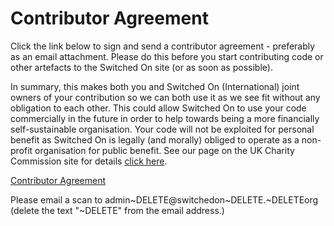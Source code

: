 # Contributor Agreement #

Click the link below to sign and send a contributor agreement - preferably as an email attachment.  Please do this before you start contributing code or other artefacts to the Switched On site (or as soon as possible).

In summary, this makes both you and Switched On (International) joint owners of your contribution so we can both use it as we see fit without any obligation to each other.  This could allow Switched On to use your code commercially in the future in order to help towards being a more financially self-sustainable organisation.  Your code will not be exploited for personal benefit as Switched On is legally (and morally) obliged to operate as a non-profit organisation for public benefit.  See our page on the UK Charity Commission site for details [click here](http://www.charitycommission.gov.uk/SHOWCHARITY/RegisterOfCharities/CharityWithoutPartB.aspx?RegisteredCharityNumber=1116769&SubsidiaryNumber=0).

[Contributor Agreement](http://so-class2.googlecode.com/files/SO%20Contributor%20Licence%201.1%20-%20090917.pdf)

Please email a scan to admin~DELETE@switchedon~DELETE.~DELETEorg (delete the text "~DELETE" from the email address.)
